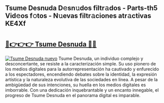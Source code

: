 ## Tsume Desnuda D𝚎sn𝚞dos filtr𝚊dos - Parts-th5 Vid𝚎os f𝚘tos - N𝚞evas filtr𝚊ciones atr𝚊ctivas KE4Xf

# <h2><a href="http://mb5ztu.tromn.icu/?c=Tsume+Desnuda">🔗👉👉👉 Tsume Desnuda 🔗🔗</a></h2>

[![Tsume Desnuda nuevo](https://i.imgur.com/pEAQMta.gif)](http://mb5ztu.tromn.icu/?c=Tsume+Desnuda)
Tsume Desnuda, un individuo complejo y desconcertante, se resiste a la caracterización simple. Su uso pionero de los medios digitales para la autorrepresentación ha cautivado y enfurecido a los espectadores, encendiendo debates sobre la identidad, la expresión artística y la naturaleza evolutiva de las sociedades en línea. A pesar de la ambigüedad de sus intenciones, su huella en los medios digitales es imborrable. Con una dedicación inquebrantable y un encanto innegable, el progreso de Tsume Desnuda en el panorama digital es imparable.
